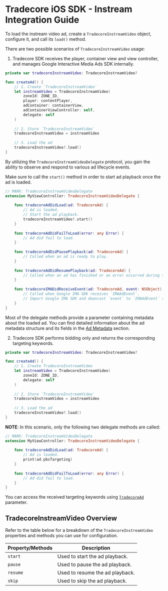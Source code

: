 # Tradecore iOS SDK - Instream Integration Guide

To load the instream video ad, create a `TradecoreInstreamVideo` object, configure it, and call its `load()` method.

There are two possible scenarios of `TradecoreInstreamVideo` usage: 

1. Tradecore SDK receives the player, container view and view controller, and manages Google Interactive Media Ads SDK internally. 

```swift 
private var tradecoreInstreamVideo: TradecoreInstreamVideo?

func createAd() {
    // 1. Create `TradecoreInstreamVideo`
    let instreamVideo = TradecoreInstreamVideo(
        zoneId: ZONE_ID,
        player: contentPlayer,
        adContainer: containerView,
        adContainerViewController: self,
        delegate: self
    )
    
    // 2. Store `TradecoreInstreamVideo`
    tradecoreInstreamVideo = instreamVideo
    
    // 3. Load the ad
    tradecoreInstreamVideo?.load()
}
```

By utilizing the `TradecoreInstreamVideoDelegate` protocol, you gain the ability to observe and respond to various ad lifecycle events. 

Make sure to call the `start()` method in order to start ad playback once the ad is loaded.

```swift
// MARK: TradecoreInstreamVideoDelegate
extension MyViewController: TradecoreInstreamVideoDelegate {
    
    func tradecoreAdDidLoad(ad: TradecoreAd) {
        // Ad is loaded.
        // Start the ad playback.
        tradecoreInstreamVideo?.start()
    }
    
    func tradecoreAdDidFailToLoad(error: any Error) {
        // Ad did fail to load.
    }
    
    func tradecoreAdDidPausePlayback(ad: TradecoreAd) {
        // Called when an ad is ready to play.
    }
    
    func tradecoreAdDidResumePlayback(ad: TradecoreAd) {
        // Called when an ad has finished or an error occurred during the playback.
    }
    
    func tradecoreIMADidReceiveEvent(ad: TradecoreAd, event: NSObject) {
        // Called when Google IMA SDK receives `IMAAdEvent`.
        // Import Google IMA SDK and downcast `event` to `IMAAdEvent` to get more information.
    }
}
```

Most of the delegate methods provide a parameter containing metadata about the loaded ad. You can find detailed information about the ad metadata structure and its fields in the [Ad Metadata](./tradecore-sdk-ad-metadata.md) section.

2. Tradecore SDK performs bidding only and returns the corresponding targeting keywords.

```swift
private var tradecoreInstreamVideo: TradecoreInstreamVideo?

func createAd() {
    // 1. Create TradecoreInstreamVideo
    let instreamVideo = TradecoreInstreamVideo(
        zoneId: ZONE_ID,
        delegate: self
    )
    
    // 2. Store `TradecoreInstreamVideo`
    tradecoreInstreamVideo = instreamVideo
    
    // 3. Load the ad
    tradecoreInstreamVideo?.load()
}
```

**NOTE**: In this scenario, only the following two delegate methods are called:

```swift
// MARK: TradecoreInstreamVideoDelegate
extension MyViewController: TradecoreInstreamVideoDelegate {
    
    func tradecoreAdDidLoad(ad: TradecoreAd) {
        // Ad is loaded.
        print(ad.pbsTargeting)
    }
    
    func tradecoreAdDidFailToLoad(error: any Error) {
        // Ad did fail to load.
    }
}
```

You can access the received targeting keywords using [`TradecoreAd`](./tradecore-sdk-ad-metadata.md) parameter.

## TradecoreInstreamVideo Overview

Refer to the table below for a breakdown of the `TradecoreInstreamVideo` properties and methods you can use for configuration.

| Property/Methods      | Description        |
|-----------------------|--------------------|
| `start`   | Used to start the ad playback. |
| `pause`   | Used to pause the ad playback. |
| `resume`  | Used to resume the ad playback.|
| `skip`    | Used to skip the ad playback.  |
